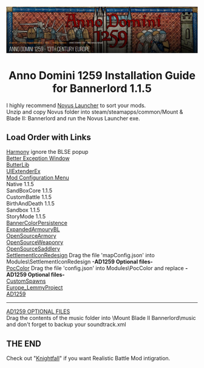 ![](https://github.com/Knightfall-dh/AD1259BL1.1.5/blob/main/png/1259.png?raw=true)
# <h1 align="center" id="heading">Anno Domini 1259 Installation Guide for Bannerlord 1.1.5</h1>

I highly recommend [Novus Launcher](https://www.nexusmods.com/mountandblade2bannerlord/mods/4924?tab=files&file_id=32559) to sort your mods.   
Unzip and copy Novus folder into steam/steamapps/common/Mount & Blade II: Bannerlord and run the Novus Launcher exe.    

## Load Order with Links
[Harmony](https://www.nexusmods.com/mountandblade2bannerlord/mods/2006?tab=files&file_id=35965) ignore the BLSE popup  
[Better Exception Window](https://www.nexusmods.com/mountandblade2bannerlord/mods/404?tab=files&file_id=33394)   
[ButterLib](https://www.nexusmods.com/mountandblade2bannerlord/mods/2018?tab=files&file_id=36667)   
[UIExtenderEx](https://www.nexusmods.com/mountandblade2bannerlord/mods/2102?tab=files&file_id=34201)  
[Mod Configuration Menu](https://www.nexusmods.com/mountandblade2bannerlord/mods/612?tab=files&file_id=36733)  
Native 1.1.5  
SandBoxCore 1.1.5  
CustomBattle 1.1.5  
BirthAndDeath 1.1.5  
Sandbox 1.1.5  
StoryMode 1.1.5  
[BannerColorPersistence](https://www.nexusmods.com/mountandblade2bannerlord/mods/2637?tab=files&file_id=33822)  
[ExpandedArmouryBL](https://www.nexusmods.com/mountandblade2bannerlord/mods/5317?tab=files&file_id=34273)  
[OpenSourceArmory](https://www.nexusmods.com/mountandblade2bannerlord/mods/2829?tab=files&file_id=36825)  
[OpenSourceWeaponry](https://www.nexusmods.com/mountandblade2bannerlord/mods/2829?tab=files&file_id=36829)  
[OpenSourceSaddlery](https://www.nexusmods.com/mountandblade2bannerlord/mods/2829?tab=files&file_id=36826)  
[SettlementIconRedesign](https://www.nexusmods.com/mountandblade2bannerlord/mods/2717?tab=files&file_id=33451) Drag the file 'mapConfig.json' into Modules\SettlementIconRedesign **-AD1259 Optional files-**   
[PocColor](https://www.nexusmods.com/mountandblade2bannerlord/mods/792?tab=files&file_id=36123) Drag the file 'config.json' into Modules\PocColor and replace **-AD1259 Optional files-**      
[CustomSpawns](https://www.nexusmods.com/mountandblade2bannerlord/mods/411?tab=files&file_id=34612)  
[Europe_LemmyProject](https://www.nexusmods.com/mountandblade2bannerlord/mods/3758?tab=files&file_id=34383)  
[AD1259](https://www.nexusmods.com/mountandblade2bannerlord/mods/4885?tab=files&file_id=34986)
***************************************************************************************************   
[AD1259 OPTIONAL FILES](https://www.nexusmods.com/mountandblade2bannerlord/mods/4885?tab=files&file_id=34834)   
Drag the contents of the music folder into \Mount Blade II Bannerlord\music and don't forget to backup your soundtrack.xml  

## THE END

Check out "[Knightfall](https://www.nexusmods.com/mountandblade2bannerlord/mods/5451)" if you want Realistic Battle Mod intigration.
